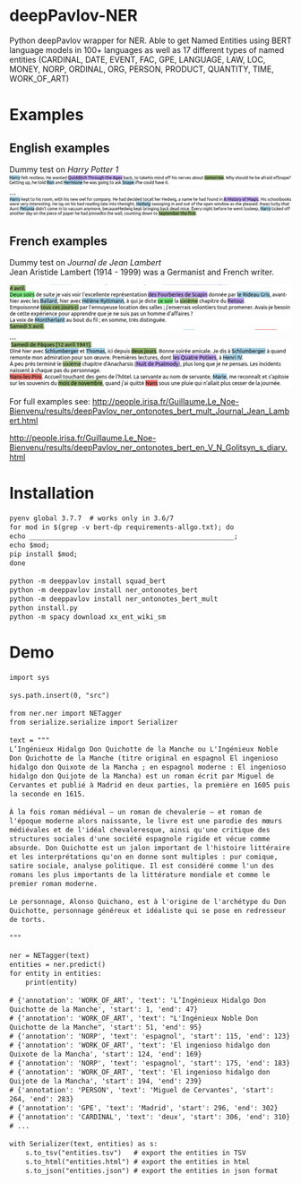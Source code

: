 # deepPavlov-NER
Python deepPavlov wrapper for NER.
Able to get Named Entities using BERT language models in 100+ languages as well as 17 different types of named entities (CARDINAL, DATE, EVENT, FAC, GPE, LANGUAGE, LAW, LOC, MONEY, NORP, ORDINAL, ORG, PERSON, PRODUCT, QUANTITY, TIME, WORK_OF_ART)

# Examples

## English examples
Dummy test on _Harry Potter 1_
![Image](./img-examples/ex-en-1.png "DeepPavlov on English -1")
...
![Image](./img-examples/ex-en-2.png "DeepPavlov on English -2")


## French examples
Dummy test on _Journal de Jean Lambert_\
Jean Aristide Lambert (1914 - 1999) was a Germanist and French writer.


![Image](./img-examples/ex-fr-1.png "DeepPavlov on French -1")
...
![Image](./img-examples/ex-fr-2.png "DeepPavlov on French -2")


For full examples see:
http://people.irisa.fr/Guillaume.Le_Noe-Bienvenu/results/deepPavlov_ner_ontonotes_bert_mult_Journal_Jean_Lambert.html

http://people.irisa.fr/Guillaume.Le_Noe-Bienvenu/results/deepPavlov_ner_ontonotes_bert_en_V_N_Golitsyn_s_diary.html





# Installation
```
pyenv global 3.7.7  # works only in 3.6/7
for mod in $(grep -v bert-dp requirements-allgo.txt); do
echo ___________________________________________________;
echo $mod;
pip install $mod;
done

python -m deeppavlov install squad_bert
python -m deeppavlov install ner_ontonotes_bert
python -m deeppavlov install ner_ontonotes_bert_mult
python install.py
python -m spacy download xx_ent_wiki_sm
```

# Demo
```
import sys

sys.path.insert(0, "src")

from ner.ner import NETagger
from serialize.serialize import Serializer

text = """
L’Ingénieux Hidalgo Don Quichotte de la Manche ou L'Ingénieux Noble Don Quichotte de la Manche (titre original en espagnol El ingenioso hidalgo don Quixote de la Mancha ; en espagnol moderne : El ingenioso hidalgo don Quijote de la Mancha) est un roman écrit par Miguel de Cervantes et publié à Madrid en deux parties, la première en 1605 puis la seconde en 1615.

À la fois roman médiéval — un roman de chevalerie — et roman de l'époque moderne alors naissante, le livre est une parodie des mœurs médiévales et de l'idéal chevaleresque, ainsi qu'une critique des structures sociales d'une société espagnole rigide et vécue comme absurde. Don Quichotte est un jalon important de l'histoire littéraire et les interprétations qu'on en donne sont multiples : pur comique, satire sociale, analyse politique. Il est considéré comme l'un des romans les plus importants de la littérature mondiale et comme le premier roman moderne.

Le personnage, Alonso Quichano, est à l'origine de l'archétype du Don Quichotte, personnage généreux et idéaliste qui se pose en redresseur de torts.

"""

ner = NETagger(text)
entities = ner.predict()
for entity in entities:
    print(entity)

# {'annotation': 'WORK_OF_ART', 'text': 'L’Ingénieux Hidalgo Don Quichotte de la Manche', 'start': 1, 'end': 47}
# {'annotation': 'WORK_OF_ART', 'text': "L'Ingénieux Noble Don Quichotte de la Manche", 'start': 51, 'end': 95}
# {'annotation': 'NORP', 'text': 'espagnol', 'start': 115, 'end': 123}
# {'annotation': 'WORK_OF_ART', 'text': 'El ingenioso hidalgo don Quixote de la Mancha', 'start': 124, 'end': 169}
# {'annotation': 'NORP', 'text': 'espagnol', 'start': 175, 'end': 183}
# {'annotation': 'WORK_OF_ART', 'text': 'El ingenioso hidalgo don Quijote de la Mancha', 'start': 194, 'end': 239}
# {'annotation': 'PERSON', 'text': 'Miguel de Cervantes', 'start': 264, 'end': 283}
# {'annotation': 'GPE', 'text': 'Madrid', 'start': 296, 'end': 302}
# {'annotation': 'CARDINAL', 'text': 'deux', 'start': 306, 'end': 310}
# ...

with Serializer(text, entities) as s:
    s.to_tsv("entities.tsv")   # export the entities in TSV
    s.to_html("entities.html") # export the entities in html
    s.to_json("entities.json") # export the entities in json format
```
